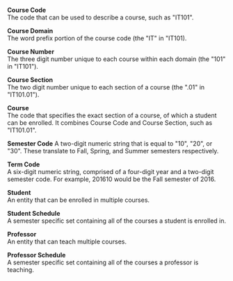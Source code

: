 **Course Code**  
    The code that can be used to describe a course, such as "IT101".
    
**Course Domain**  
    The word prefix portion of the course code (the "IT" in "IT101).
    
**Course Number**  
    The three digit number unique to each course within each domain (the "101" in "IT101").

**Course Section**  
    The two digit number unique to each section of a course (the ".01" in "IT101.01").
    
**Course**  
    The code that specifies the exact section of a course, of which a student can be enrolled. It combines Course Code and Course Section, such as "IT101.01".
    
**Semester Code**
    A two-digit numeric string that is equal to "10", "20", or "30". These translate to Fall, Spring, and Summer semesters respectively.

**Term Code**  
    A six-digit numeric string, comprised of a four-digit year and a two-digit semester code. For example, 201610 would be the Fall semester of 2016.
    
**Student**  
    An entity that can be enrolled in multiple courses.

**Student Schedule**  
    A semester specific set containing all of the courses a student is enrolled in. 

**Professor**  
    An entity that can teach multiple courses.

**Professor Schedule**  
    A semester specific set containing all of the courses a professor is teaching. 
